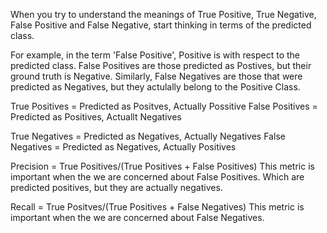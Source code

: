 
When you try to understand the meanings of True Positive, True Negative, False Positive and False Negative, start thinking in terms of the predicted class.

For example, in the term 'False Positive', Positive is with respect to the predicted class.  False Positives are those predicted as Postives, but their ground truth is Negative. Similarly, False Negatives are those that were predicted as Negatives, but they actulally belong to the Positive Class.




True Positives = Predicted as Positves, Actually Possitive
False Positives = Predicted as Positives, Actuallt Negatives

True Negatives = Predicted as Negatives, Actually Negatives
False Negatives = Predicted as Negatives, Actually Positives


Precision = True Positives/(True Positives + False Positives)
This metric is important when the we are concerned about False Positives. Which are predicted positives, but they are actually negatives.

Recall = True Positves/(True Positives + False Negatives)
This metric is important when the we are concerned about False Negatives.
